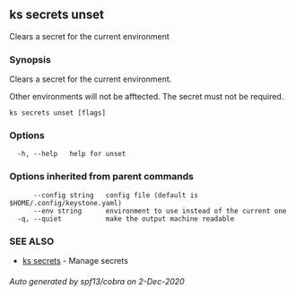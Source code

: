 ## ks secrets unset

Clears a secret for the current environment

### Synopsis

Clears a secret for the current environment.

Other environments will not be afftected.
The secret must not be required.

```
ks secrets unset [flags]
```

### Options

```
  -h, --help   help for unset
```

### Options inherited from parent commands

```
      --config string   config file (default is $HOME/.config/keystone.yaml)
      --env string      environment to use instead of the current one
  -q, --quiet           make the output machine readable
```

### SEE ALSO

* [ks secrets](ks_secrets.md)	 - Manage secrets

###### Auto generated by spf13/cobra on 2-Dec-2020
